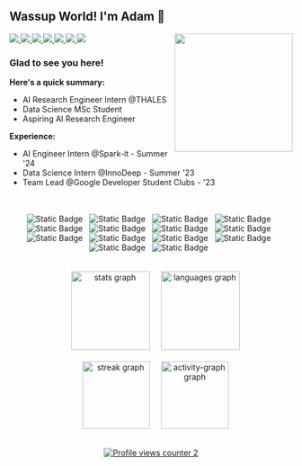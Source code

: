 ## Wassup World! I'm Adam 👋   

<div align="right">
  <img src="https://i.giphy.com/hkcLYq8U0UHemJEkZ0.webp" align="right" width="210"/>
  <img length="20" align="right"/>
</div>

<!--
<div>
<img src="https://media0.giphy.com/media/v1.Y2lkPTc5MGI3NjExZGdpcWwzcmk3Z3RweDN1YXRsd3EwNGZtZmF5ajBvd3poaGhiYnhuaSZlcD12MV9pbnRlcm5hbF9naWZfYnlfaWQmY3Q9Zw/U4jfYmwUUd3pGStk5E/giphy.gif" align="right" width="210" />
</div>
-->
<div align="left">
<a href="https://linkedin.com/in/adambenkhalifa" target="_blank">
<img src="https://img.shields.io/badge/linkedin-pass?style=for-the-badge&logoColor=%23ffffff&label=in&labelColor=%230077B5&color=%23000000">
</a>
<a href="https://www.kaggle.com/ademsalehbenkhalifa" target="_blank">
<img src="https://img.shields.io/badge/kaggle-pass?style=for-the-badge&logo=kaggle&logoColor=%23ffffff&labelColor=%2320BEFF&color=%23000000">
</a>
<a href="https://zindi.africa/users/Thunderhead_exe" target="_blank">
<img src="https://img.shields.io/badge/zindi-pass?style=for-the-badge&logoColor=%23ffffff&label=z&labelColor=%231F0F4E&color=%23000000">
</a>
<a href="https://huggingface.co/Adam-Ben-Khalifa" target="_blank">
<img src="https://img.shields.io/badge/huggingface-pass?style=for-the-badge&logo=huggingface&logoColor=%23ffffff&labelColor=%23efc207&color=%23000000">
</a>
<a href="https://leetcode.com/u/ademsalahbk/" target="_blank">
<img src="https://img.shields.io/badge/leetcode-pass?style=for-the-badge&logo=leetcode&logoColor=%23ffffff&labelColor=%23FFA116&color=%23000000">
</a>
<a href="https://x.com/Thunderhead_exe" target="_blank">
<img src="https://img.shields.io/badge/x%20%2F%20twitter-pass?style=for-the-badge&logo=x&logoColor=%23ffffff&labelColor=%23222222&color=%23000000">
</a>
<a href="https://medium.com/@AdamBenKhalifa" target="_blank">
<img src="https://img.shields.io/badge/medium-pass?style=for-the-badge&logo=medium&logoColor=%23ffffff&labelColor=%23222222&color=%23000000">
</a>
</div>

### Glad to see you here!  
**Here's a quick summary:**
- AI Research Engineer Intern @THALES
- Data Science MSc Student
- Aspiring AI Research Engineer
  

**Experience:**
- AI Engineer Intern @Spark-it - Summer '24
- Data Science Intern @InnoDeep - Summer '23
- Team Lead @Google Developer Student Clubs - '23
  

<br/>  

<br clear="both">

<div align="center">
  <img alt="Static Badge" src="https://img.shields.io/badge/python-pass?style=for-the-badge&logo=python&logoColor=%23ffffff&logoSize=auto&labelColor=%23000000&color=%233776AB">
  <img width="4" />
  <img alt="Static Badge" src="https://img.shields.io/badge/docker-pass?style=for-the-badge&logo=docker&logoColor=%23ffffff&labelColor=%23000000&color=%232496ED">
  <img width="4" />
  <img alt="Static Badge" src="https://img.shields.io/badge/neo4j-pass?style=for-the-badge&logo=neo4j&logoColor=%23ffffff&labelColor=%23000000&color=%234581C3">
  <img width="4" />
  <img alt="Static Badge" src="https://img.shields.io/badge/mlflow-pass?style=for-the-badge&logo=mlflow&logoColor=%23ffffff&labelColor=%23000000&color=%230194E2">
  <img width="4" />
  <img alt="Static Badge" src="https://img.shields.io/badge/pandas-pass?style=for-the-badge&logo=pandas&logoColor=%23ffffff&labelColor=%23000000&color=%23150458">
  <img width="4" />
  <img alt="Static Badge" src="https://img.shields.io/badge/ollama-pass?style=for-the-badge&logo=ollama&logoColor=%23ffffff&labelColor=%23000000&color=%23000000">
  <img width="4" />
  <img alt="Static Badge" src="https://img.shields.io/badge/langchain-pass?style=for-the-badge&logo=langchain&labelColor=%23000000&color=%231C3C3C">
  <img width="4" />
  <img alt="Static Badge" src="https://img.shields.io/badge/lakefs-pass?style=for-the-badge&logo=lakefs&logoColor=%23ffffff&label=%E1%97%92%E2%80%A2%E2%80%BF%E2%80%A2%E1%97%95&labelColor=%23000000&color=%232abf99">
  <img width="4" />
  <img alt="Static Badge" src="https://img.shields.io/badge/minio-pass?style=for-the-badge&logo=minio&logoSize=auto&labelColor=%23000000&color=%23C72E49">
  <img width="4" />
  <img alt="Static Badge" src="https://img.shields.io/badge/pytorch-pass?style=for-the-badge&logo=pytorch&logoColor=%23ffffff&labelColor=%23000000&color=%23EE4C2C">
  <img width="4" />
  <img alt="Static Badge" src="https://img.shields.io/badge/git-pass?style=for-the-badge&logo=git&logoColor=%23ffffff&labelColor=%23000000&color=%23F05032">
  <img width="4" />
  <img alt="Static Badge" src="https://img.shields.io/badge/scikit--learn-pass?style=for-the-badge&logo=scikitlearn&logoColor=%23ffffff&labelColor=%23000000&color=%23F7931E">
  <img width="4" />
  <img alt="Static Badge" src="https://img.shields.io/badge/linux-pass?style=for-the-badge&logo=linux&logoColor=%23ffffff&labelColor=%23000000&color=%23FCC624">
  <img width="4" />
  <img alt="Static Badge" src="https://img.shields.io/badge/hugging%20face-pass?style=for-the-badge&logo=huggingface&logoColor=%23ffffff&labelColor=%23000000&color=%23FFD21E">
  <img width="4" />
</div>

<br clear="both">
<br clear="both">

<div align="center">
  <img width="12" />
  <img src="https://github-readme-stats.vercel.app/api?username=Thunderhead-exe&hide_title=true&hide_rank=true&show_icons=true&include_all_commits=true&count_private=true&disable_animations=false&theme=tokyonight&locale=en&hide_border=true&order=1" height="140" alt="stats graph" />
  <img width="12" />
  <img src="https://github-readme-stats.vercel.app/api/top-langs?username=Thunderhead-exe&locale=en&hide_title=false&layout=compact&card_width=320&langs_count=6&theme=tokyonight&hide_border=true&order=2" height="140" alt="languages graph" />
</div>
<br clear="both">
<div align="center">
  <img width="12" />
  <img src="https://streak-stats.demolab.com?user=Thunderhead-exe&locale=en&mode=daily&theme=tokyonight&hide_border=true&border_radius=6&order=3" height="120" alt="streak graph" />
  <img width="12" />
  <img src="https://github-readme-activity-graph.vercel.app/graph?username=Thunderhead-exe&radius=12&theme=tokyo-night&area=true&order=5&hide_border=true&hide_title=true" height="120" alt="activity-graph graph" />
</div>

<br clear="both">

<div align="center">
  
  [![Profile views counter 2](https://u8views.com/api/v1/github/profiles/111364619/views/day-week-month-total-count.svg)](https://u8views.com/github/Thunderhead-exe)
</div>
